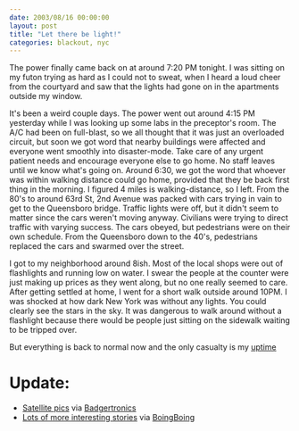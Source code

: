 ```yaml
---
date: 2003/08/16 00:00:00
layout: post
title: "Let there be light!"
categories: blackout, nyc
---
```


The power finally came back on at around 7:20 PM tonight. I was sitting on my futon trying as hard as I could not to sweat, when I heard a loud cheer from the courtyard and saw that the lights had gone on in the apartments outside my window. 

It's been a weird couple days. The power went out around 4:15 PM yesterday while I was looking up some labs in the preceptor's room. The A/C had been on full-blast, so we all thought that it was just an overloaded circuit, but soon we got word that nearby buildings were affected and everyone went smoothly into disaster-mode. Take care of any urgent patient needs and encourage everyone else to go home. No staff leaves until we know what's going on. Around 6:30, we got the word that whoever was within walking distance could go home, provided that they be back first thing in the morning. I figured 4 miles is walking-distance, so I left. From the 80's to around 63rd St, 2nd Avenue was packed with cars trying in vain to get to the Queensboro bridge. Traffic lights were off, but it didn't seem to matter since the cars weren't moving anyway. Civilians were trying to direct traffic with varying success. The cars obeyed, but pedestrians were on their own schedule. From the Queensboro down to the 40's, pedestrians replaced the cars and swarmed over the street.

I got to my neighborhood around 8ish. Most of the local shops were out of flashlights and running low on water. I swear the people at the counter were just making up prices as they went along, but no one really seemed to care. After getting settled at home, I went for a short walk outside around 10PM. I was shocked at how dark New York was without any lights. You could clearly see the stars in the sky. It was dangerous to walk around without a flashlight because there would be people just sitting on the sidewalk waiting to be tripped over.

But everything is back to normal now and the only casualty is my [uptime](http://en.wikipedia.org/wiki/Uptime)

Update:
=======

- [Satellite pics](http://www.globalsecurity.org/eye/blackout_2003.htm) via [Badgertronics](http://badgertronics.com/blog)
- [Lots of more interesting stories](http://www.quicktopic.com/23/H/JwZLefNGAwM8/p-1.-1) via [BoingBoing](http://boingboing.net/)
